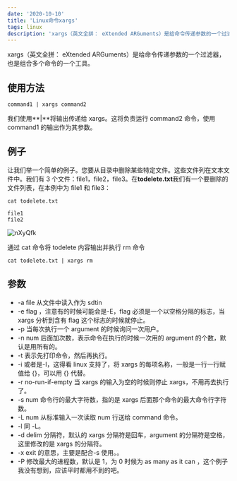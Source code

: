 ```yaml
---
date: '2020-10-10'
title: 'Linux命令xargs'
tags: linux
description: 'xargs（英文全拼： eXtended ARGuments）是给命令传递参数的一个过滤器，也是组合多个命令的一个工具'
---
```


xargs（英文全拼： eXtended ARGuments）是给命令传递参数的一个过滤器，也是组合多个命令的一个工具。

## 使用方法

```shell
command1 | xargs command2
```

我们使用**|**将输出传递给 xargs。这将负责运行 command2 命令，使用 command1 的输出作为其参数。

## 例子

让我们举一个简单的例子。您要从目录中删除某些特定文件。这些文件列在文本文件中。我们有 3 个文件：file1，file2，file3。在**todelete.txt**我们有一个要删除的文件列表，在本例中为 file1 和 file3：

```shell
cat todelete.txt

file1
file2
```

![nXyQfk](https://cdn.jsdelivr.net/gh/funnyPan/pics@master/uPic/nXyQfk.png)

通过 cat 命令将 todelete 内容输出并执行 rm 命令

```shell
cat todelete.txt | xargs rm
```

## 参数

-   -a file 从文件中读入作为 sdtin
-   -e flag ，注意有的时候可能会是-E，flag 必须是一个以空格分隔的标志，当 xargs 分析到含有 flag 这个标志的时候就停止。
-   -p 当每次执行一个 argument 的时候询问一次用户。
-   -n num 后面加次数，表示命令在执行的时候一次用的 argument 的个数，默认是用所有的。
-   -t 表示先打印命令，然后再执行。
-   -i 或者是-I，这得看 linux 支持了，将 xargs 的每项名称，一般是一行一行赋值给 {}，可以用 {} 代替。
-   -r no-run-if-empty 当 xargs 的输入为空的时候则停止 xargs，不用再去执行了。
-   -s num 命令行的最大字符数，指的是 xargs 后面那个命令的最大命令行字符数。
-   -L num 从标准输入一次读取 num 行送给 command 命令。
-   -l 同 -L。
-   -d delim 分隔符，默认的 xargs 分隔符是回车，argument 的分隔符是空格，这里修改的是 xargs 的分隔符。
-   -x exit 的意思，主要是配合-s 使用。。
-   -P 修改最大的进程数，默认是 1，为 0 时候为 as many as it can ，这个例子我没有想到，应该平时都用不到的吧。
